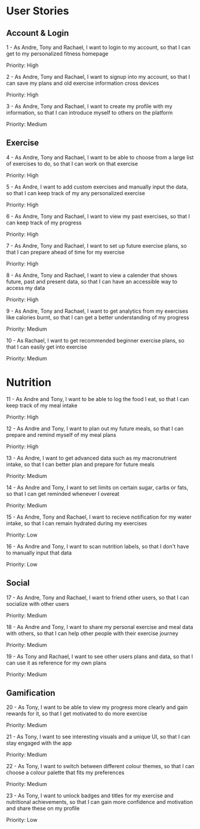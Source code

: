# User Stories

## Account & Login

1 - As Andre, Tony and Rachael, I want to login to my account, so that I can get to my personalized fitness homepage

Priority: High

2 - As Andre, Tony and Rachael, I want to signup into  my account, so that I can save my plans and old exercise information cross devices

Priority: High

3 - As Andre, Tony and Rachael, I want to create my profile with my information, so that I can introduce myself to others on the platform

Priority: Medium

## Exercise 

4 - As Andre, Tony and Rachael, I want to be able to choose from a large list of exercises to do, so that I can work on that exercise

Priority: High

5 - As Andre, I want to add custom exercises and manually input the data, so that I can keep track of my any personalized exercise

Priority: High

6 - As Andre, Tony and Rachael, I want to view my past exercises, so that I can keep track of my progress

Priority: High

7 - As Andre, Tony and Rachael, I want to set up future exercise plans, so that I can prepare ahead of time for my exercise

Priority: High

8 - As Andre, Tony and Rachael, I want to view a calender that shows future, past and present data, so that I can have an accessible way to access my data

Priority: High

9 - As Andre, Tony and Rachael, I want to get analytics from my exercises like calories burnt, so that I can get a better understanding of my progress

Priority: Medium

10 - As Rachael, I want to get recommended beginner exercise plans, so that I can easily get into exercise

Priority: Medium

# Nutrition

11 - As Andre and Tony, I want to be able to log the food I eat, so that I can keep track of my meal intake

Priority: High

12 - As Andre and Tony, I want to plan out my future meals, so that I can prepare and remind myself of my meal plans

Priority: High

13 - As Andre, I want to get advanced data such as my macronutrient intake, so that I can better plan and prepare for future meals

Priority: Medium

14 - As Andre and Tony, I want to set limits on certain sugar, carbs or fats, so that I can get reminded whenever I overeat

Priority: Medium

15 - As Andre, Tony and Rachael, I want to recieve notification for my water intake, so that I can remain hydrated during my exercises

Priority: Low

16 - As Andre and Tony, I want to scan nutrition labels, so that I don't have to manually input that data

Priority: Low

## Social

17 - As Andre, Tony and Rachael, I want to friend other users, so that I can socialize with other users

Priority: Medium

18 - As Andre and Tony, I want to share my personal exercise and meal data with others, so that I can help other people with their exercise journey

Priority: Medium

19 - As Tony and Rachael, I want to see other users plans and data, so that I can use it as reference for my own plans

Priority: Medium

## Gamification

20 - As Tony, I want to be able to view my progress more clearly and gain rewards for it, so that I get motivated to do more exercise

Priority: Medium

21 - As Tony, I want to see interesting visuals and a unique UI, so that I can stay engaged with the app

Priority: Medium

22 - As Tony, I want to switch between different colour themes, so that I can choose a colour palette that fits my preferences

Priority: Medium

23 - As Tony, I want to unlock badges and titles for my exercise and nutritional achievements, so that I can gain more confidence and motivation and share these on my profile

Priority: Low
